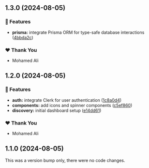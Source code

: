 ## 1.3.0 (2024-08-05)


### 🚀 Features

- **prisma:** integrate Prisma ORM for type-safe database interactions ([4bbda2c](https://github.com/0bytes-security/discovery-ce/commit/4bbda2c))

### ❤️  Thank You

- Mohamed Ali

## 1.2.0 (2024-08-05)


### 🚀 Features

- **auth:** integrate Clerk for user authentication ([1c8a0d4](https://github.com/0bytes-security/discovery-ce/commit/1c8a0d4))
- **components:** add icons and spinner components ([c5ef860](https://github.com/0bytes-security/discovery-ce/commit/c5ef860))
- **discovery:** initial dashboard setup ([e14dd61](https://github.com/0bytes-security/discovery-ce/commit/e14dd61))

### ❤️  Thank You

- Mohamed Ali

## 1.1.0 (2024-08-05)

This was a version bump only, there were no code changes.